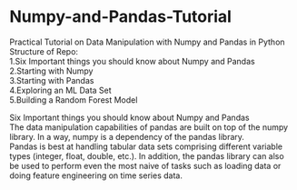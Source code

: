 # Numpy-and-Pandas-Tutorial
Practical Tutorial on Data Manipulation with Numpy and Pandas in Python</br>
Structure of Repo:</br>
1.Six Important things you should know about Numpy and Pandas</br>
2.Starting with Numpy</br>
3.Starting with Pandas</br>
4.Exploring an ML Data Set</br>
5.Building a Random Forest Model</br>

Six Important things you should know about Numpy and Pandas</br>
The data manipulation capabilities of pandas are built on top of the numpy library. In a way, numpy is a dependency of the pandas library.</br>
Pandas is best at handling tabular data sets comprising different variable types (integer, float, double, etc.). In addition, the pandas library can also be used to perform even the most naive of tasks such as loading data or doing feature engineering on time series data.</br>
